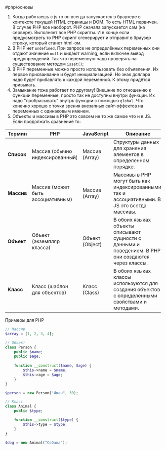 #php/основы 


1. Когда работаешь с js то он всегда запускается в браузере в контексте текущей HTML страницы и DOM. То есть HTML первичен. В случае PHP все наоборот. PHP сначала запускается сам (на сервере). Выполняет все PHP скрипты. И в конце если предусмотреть то PHP скрипт сгенерирует и отправит в браузер строку, который станет html-ом.   
2. В PHP нет `undefined`. При запросе не определённых переменных они отдают значение `null`  и кидают warning, если включен вывод предупреждений. Так что переменную надо проверять на существование методом `isset()`;  
3. В PHP переменные можно просто использовать без объявления. Их первое присваивание и будет инициализацией.  Но знак доллара надо будет прибавлять к каждой переменной. К этому придётся привыкать.
4.  Замыкание тоже работает по  другому! Внешние по отношению к функции переменные, просто так не доступны внутри функции. Их надо "пробрасывать" внутрь функции с помощью `global`. Что конечно хорошо с точки  зрения внезапных сайт-эффектов на переменных с одинаковым именем. 
5. Объекты и массивы в PHP это совсем не то же самое что и в JS. Если продолжать сравнение то: 

| Термин     | PHP                               | JavaScript      | Описание                                                                                            |
| ---------- | --------------------------------- | --------------- | --------------------------------------------------------------------------------------------------- |
| **Список** | Массив (обычно индексированный)   | Массив (Array)  | Структуры данных для хранения элементов в определенном порядке.                                     |
| **Массив** | Массив (может быть ассоциативным) | Массив (Array)  | Массивы в PHP могут быть как индексированными, так и ассоциативными. В JS это всегда массивы.       |
| **Объект** | Объект (экземпляр класса)         | Объект (Object) | В обоих языках объекты описывают сущности с данными и поведением. В PHP они создаются через классы. |
| **Класс**  | Класс (шаблон для объектов)       | Класс (Class)   | В обоих языках классы используются для создания объектов с определенными свойствами и методами.     |
Примеры для PHP
```php
// Массив
$array = [1, 2, 3, 4];

// Объект
class Person {
    public $name;
    public $age;
    
    function __construct($name, $age) {
        $this->name = $name;
        $this->age = $age;
    }
}

$person = new Person("Иван", 30);

// Класс
class Animal {
    public $type;

    function __construct($type) {
        $this->type = $type;
    }
}

$dog = new Animal("Собака");
```